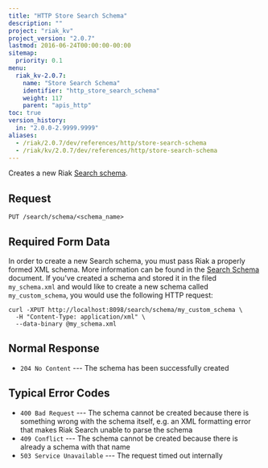 ```yaml
---
title: "HTTP Store Search Schema"
description: ""
project: "riak_kv"
project_version: "2.0.7"
lastmod: 2016-06-24T00:00:00-00:00
sitemap:
  priority: 0.1
menu:
  riak_kv-2.0.7:
    name: "Store Search Schema"
    identifier: "http_store_search_schema"
    weight: 117
    parent: "apis_http"
toc: true
version_history:
  in: "2.0.0-2.9999.9999"
aliases:
  - /riak/2.0.7/dev/references/http/store-search-schema
  - /riak/kv/2.0.7/dev/references/http/store-search-schema
---
```


Creates a new Riak [Search schema]({{<baseurl>}}riak/kv/2.0.7/developing/usage/search-schemas).

## Request

```
PUT /search/schema/<schema_name>
```

## Required Form Data

In order to create a new Search schema, you must pass Riak a properly
formed XML schema. More information can be found in the [Search Schema]({{<baseurl>}}riak/kv/2.0.7/developing/usage/search-schemas) document. If you've created a schema and stored it in the filed
`my_schema.xml` and would like to create a new schema called
`my_custom_schema`, you would use the following HTTP request:

```curl
curl -XPUT http://localhost:8098/search/schema/my_custom_schema \
  -H "Content-Type: application/xml" \
  --data-binary @my_schema.xml
```

## Normal Response

* `204 No Content` --- The schema has been successfully created

## Typical Error Codes

* `400 Bad Request` --- The schema cannot be created because there is
    something wrong with the schema itself, e.g. an XML formatting error
    that makes Riak Search unable to parse the schema
* `409 Conflict` --- The schema cannot be created because there is
    already a schema with that name
* `503 Service Unavailable` --- The request timed out internally
